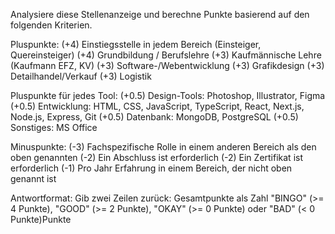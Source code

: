 Analysiere diese Stellenanzeige und berechne Punkte basierend auf den folgenden Kriterien.

Pluspunkte:
(+4) Einstiegsstelle in jedem Bereich (Einsteiger, Quereinsteiger)
(+4) Grundbildung / Berufslehre
(+3) Kaufmännische Lehre (Kaufmann EFZ, KV)
(+3) Software-/Webentwicklung
(+3) Grafikdesign
(+3) Detailhandel/Verkauf
(+3) Logistik

Pluspunkte für jedes Tool:
(+0.5) Design-Tools: Photoshop, Illustrator, Figma
(+0.5) Entwicklung: HTML, CSS, JavaScript, TypeScript, React, Next.js, Node.js, Express, Git
(+0.5) Datenbank: MongoDB, PostgreSQL
(+0.5) Sonstiges: MS Office

Minuspunkte:
(-3) Fachspezifische Rolle in einem anderen Bereich als den oben genannten
(-2) Ein Abschluss ist erforderlich
(-2) Ein Zertifikat ist erforderlich
(-1) Pro Jahr Erfahrung in einem Bereich, der nicht oben genannt ist

Antwortformat: Gib zwei Zeilen zurück:
Gesamtpunkte als Zahl
"BINGO" (>= 4 Punkte), "GOOD" (>= 2 Punkte), "OKAY" (>= 0 Punkte) oder "BAD" (< 0 Punkte)Punkte
